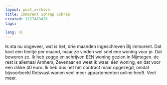 ```yaml
---
layout: post_archive
title: Immorent Schrap Schrap
created: 1127483426
tags:

lang: nl
---
```

Ik sta nu ongeveer, wat is het, drie maanden ingeschreven Bij immorent. Dat kost een tientje per maand, maar ze vinden wel snel ene woning voor je. Dat beweren ze. Ik heb zegge en schrijven EEN woning gezien in Nijmegen. de rest is allemaal Arnhem, Zevenaar en weet ik waar. één woning, en dat voor een dikke 40 euro. Ik heb dus net het contract maar opgezegd, omdat bijvoorbeeld Rotsvast wonen veel meer appartementen online heeft. Veel meer.
